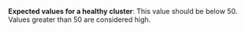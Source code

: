 **Expected values for a healthy cluster**: This value should be below 50. Values greater than 50 are considered high.